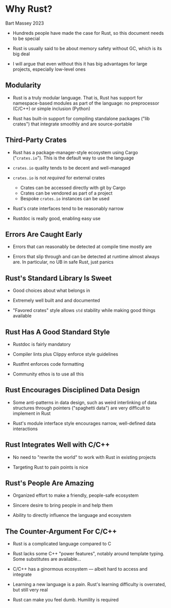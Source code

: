 # Why Rust?
Bart Massey 2023

* Hundreds people have made the case for Rust, so this
  document needs to be special
  
* Rust is usually said to be about memory safety without GC,
  which is its big deal
  
* I will argue that even without this it has big advantages
  for large projects, especially low-level ones

## Modularity

* Rust is a truly modular language. That is, Rust has
  support for namespace-based modules as part of the
  language: no preprocessor (C/C++) or simple inclusion
  (Python)

* Rust has built-in support for compiling standalone packages
  ("lib crates") that integrate smoothly and are source-portable

## Third-Party Crates

* Rust has a package-manager-style ecosystem using Cargo
  ("`crates.io`"). This is the default way to use the language
  
* `crates.io` quality tends to be decent and well-managed

* `crates.io` is not *required* for external crates

  * Crates can be accessed directly with git by Cargo
  * Crates can be vendored as part of a project
  * Bespoke `crates.io` instances can be used
  
* Rust's crate interfaces tend to be reasonably narrow

* Rustdoc is really good, enabling easy use

## Errors Are Caught Early

* Errors that can reasonably be detected at compile time
  mostly are
  
* Errors that slip through and can be detected at runtime
  almost always are. In particular, no UB in safe Rust, just
  panics

## Rust's Standard Library Is Sweet

* Good choices about what belongs in

* Extremely well built and and documented

* "Favored crates" style allows `std` stability
  while making good things available

## Rust Has A Good Standard Style

* Rustdoc is fairly mandatory

* Compiler lints plus Clippy enforce style guidelines

* Rustfmt enforces code formatting

* Community ethos is to use all this

## Rust Encourages Disciplined Data Design

* Some anti-patterns in data design, such as weird
  interlinking of data structures through pointers
  ("spaghetti data") are very difficult to implement in Rust

* Rust's module interface style encourages narrow,
  well-defined data interactions
  
## Rust Integrates Well with C/C++

* No need to "rewrite the world" to work with Rust in
  existing projects
  
* Targeting Rust to pain points is nice

## Rust's People Are Amazing

* Organized effort to make a friendly, people-safe ecosystem

* Sincere desire to bring people in and help them

* Ability to directly influence the language and ecosystem

## The Counter-Argument For C/C++

* Rust is a complicated language compared to C

* Rust lacks some C++ "power features", notably around
  template typing. Some substitutes are available…
  
* C/C++ has a ginormous ecosystem — albeit hard to access
  and integrate

* Learning a new language is a pain. Rust's learning
  difficulty is overrated, but still very real

* Rust can make you feel dumb. Humility is required
